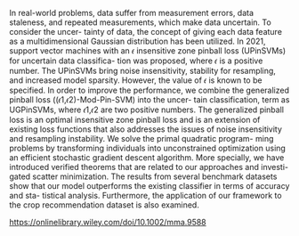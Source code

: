 In real-world problems, data suffer from measurement errors, data staleness, and repeated measurements, which make data uncertain. To consider the uncer- tainty of data, the concept of giving each data feature as a multidimensional Gaussian distribution has been utilized. In 2021, support vector machines with an 𝜖 insensitive zone pinball loss (UPinSVMs) for uncertain data classifica- tion was proposed, where 𝜖 is a positive number. The UPinSVMs bring noise insensitivity, stability for resampling, and increased model sparsity. However, the value of 𝜖 is known to be specified. In order to improve the performance, we combine the generalized pinball loss ((𝜖1,𝜖2)-Mod-Pin-SVM) into the uncer- tain classification, term as UGPinSVMs, where 𝜖1,𝜖2 are two positive numbers. The generalized pinball loss is an optimal insensitive zone pinball loss and is an extension of existing loss functions that also addresses the issues of noise insensitivity and resampling instability. We solve the primal quadratic program- ming problems by transforming individuals into unconstrained optimization using an efficient stochastic gradient descent algorithm. More specially, we have introduced verified theorems that are related to our approaches and investi- gated scatter minimization. The results from several benchmark datasets show that our model outperforms the existing classifier in terms of accuracy and sta- tistical analysis. Furthermore, the application of our framework to the crop recommendation dataset is also examined.

https://onlinelibrary.wiley.com/doi/10.1002/mma.9588 
